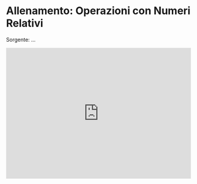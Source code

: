 <html>
  <body>
    <h1>Allenamento: Operazioni con Numeri Relativi</h1>
    <p>Sorgente: ...</p>
    <iframe src="https://trinket.io/embed/python/6a7c3dbe18?outputOnly=true&start=result" width="100%" height="356" frameborder="0" marginwidth="0" marginheight="0"            s       allowfullscreen></iframe>
  <body>
<html>

